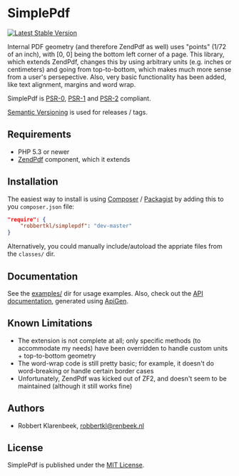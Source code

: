 # SimplePdf

[![Latest Stable Version](https://poser.pugx.org/robbertkl/simplepdf/v/stable.png)](https://packagist.org/packages/robbertkl/simplepdf)

Internal PDF geometry (and therefore ZendPdf as well) uses "points" (1/72 of an inch), with [0, 0] being the bottom left corner of a page.
This library, which extends ZendPdf, changes this by using arbitrary units (e.g. inches or centimeters) and going from top-to-bottom, which makes much more sense from a user's persepective.
Also, very basic functionality has been added, like text alignment, margins and word wrap.

SimplePdf is [PSR-0](http://www.php-fig.org/psr/psr-0/), [PSR-1](http://www.php-fig.org/psr/psr-1/) and [PSR-2](http://www.php-fig.org/psr/psr-2/) compliant.

[Semantic Versioning](http://semver.org/) is used for releases / tags.

## Requirements

* PHP 5.3 or newer
* [ZendPdf](https://github.com/zendframework/ZendPdf) component, which it extends

## Installation

The easiest way to install is using [Composer](http://getcomposer.org) / [Packagist](https://packagist.org/packages/robbertkl/simplepdf) by adding this to you `composer.json` file:

```json
"require": {
    "robbertkl/simplepdf": "dev-master"
}
```

Alternatively, you could manually include/autoload the appriate files from the `classes/` dir.

## Documentation

See the [examples/](examples/) dir for usage examples.
Also, check out the [API documentation](http://robbertkl.github.io/simplepdf/), generated using [ApiGen](http://apigen.org).

## Known Limitations

* The extension is not complete at all; only specific methods (to accommodate my needs) have been overridden to handle custom units + top-to-bottom geometry
* The word-wrap code is still pretty basic; for example, it doesn't do word-breaking or handle certain border cases
* Unfortunately, ZendPdf was kicked out of ZF2, and doesn't seem to be maintained (although it still works fine)

## Authors

* Robbert Klarenbeek, <robbertkl@renbeek.nl>

## License

SimplePdf is published under the [MIT License](http://www.opensource.org/licenses/mit-license.php).
